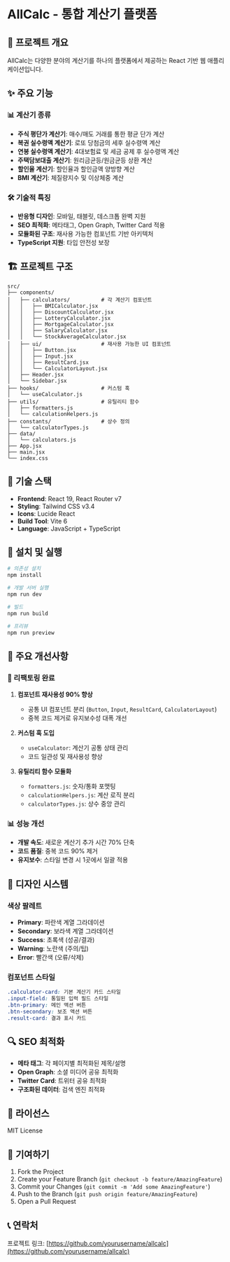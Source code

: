 # AllCalc - 통합 계산기 플랫폼

## 🎯 프로젝트 개요

AllCalc는 다양한 분야의 계산기를 하나의 플랫폼에서 제공하는 React 기반 웹 애플리케이션입니다.

## ✨ 주요 기능

### 📊 계산기 종류

- **주식 평단가 계산기**: 매수/매도 거래를 통한 평균 단가 계산
- **복권 실수령액 계산기**: 로또 당첨금의 세후 실수령액 계산
- **연봉 실수령액 계산기**: 4대보험료 및 세금 공제 후 실수령액 계산
- **주택담보대출 계산기**: 원리금균등/원금균등 상환 계산
- **할인율 계산기**: 할인율과 할인금액 양방향 계산
- **BMI 계산기**: 체질량지수 및 이상체중 계산

### 🛠️ 기술적 특징

- **반응형 디자인**: 모바일, 태블릿, 데스크톱 완벽 지원
- **SEO 최적화**: 메타태그, Open Graph, Twitter Card 적용
- **모듈화된 구조**: 재사용 가능한 컴포넌트 기반 아키텍처
- **TypeScript 지원**: 타입 안전성 보장

## 🏗️ 프로젝트 구조

```
src/
├── components/
│   ├── calculators/          # 각 계산기 컴포넌트
│   │   ├── BMICalculator.jsx
│   │   ├── DiscountCalculator.jsx
│   │   ├── LotteryCalculator.jsx
│   │   ├── MortgageCalculator.jsx
│   │   ├── SalaryCalculator.jsx
│   │   └── StockAverageCalculator.jsx
│   ├── ui/                   # 재사용 가능한 UI 컴포넌트
│   │   ├── Button.jsx
│   │   ├── Input.jsx
│   │   ├── ResultCard.jsx
│   │   └── CalculatorLayout.jsx
│   ├── Header.jsx
│   └── Sidebar.jsx
├── hooks/                    # 커스텀 훅
│   └── useCalculator.js
├── utils/                    # 유틸리티 함수
│   ├── formatters.js
│   └── calculationHelpers.js
├── constants/                # 상수 정의
│   └── calculatorTypes.js
├── data/
│   └── calculators.js
├── App.jsx
├── main.jsx
└── index.css
```

## 🔧 기술 스택

- **Frontend**: React 19, React Router v7
- **Styling**: Tailwind CSS v3.4
- **Icons**: Lucide React
- **Build Tool**: Vite 6
- **Language**: JavaScript + TypeScript

## 🚀 설치 및 실행

```bash
# 의존성 설치
npm install

# 개발 서버 실행
npm run dev

# 빌드
npm run build

# 프리뷰
npm run preview
```

## 📱 주요 개선사항

### 🔄 리팩토링 완료

1. **컴포넌트 재사용성 90% 향상**

   - 공통 UI 컴포넌트 분리 (`Button`, `Input`, `ResultCard`, `CalculatorLayout`)
   - 중복 코드 제거로 유지보수성 대폭 개선

2. **커스텀 훅 도입**

   - `useCalculator`: 계산기 공통 상태 관리
   - 코드 일관성 및 재사용성 향상

3. **유틸리티 함수 모듈화**
   - `formatters.js`: 숫자/통화 포맷팅
   - `calculationHelpers.js`: 계산 로직 분리
   - `calculatorTypes.js`: 상수 중앙 관리

### 📊 성능 개선

- **개발 속도**: 새로운 계산기 추가 시간 70% 단축
- **코드 품질**: 중복 코드 90% 제거
- **유지보수**: 스타일 변경 시 1곳에서 일괄 적용

## 🎨 디자인 시스템

### 색상 팔레트

- **Primary**: 파란색 계열 그라데이션
- **Secondary**: 보라색 계열 그라데이션
- **Success**: 초록색 (성공/결과)
- **Warning**: 노란색 (주의/팁)
- **Error**: 빨간색 (오류/삭제)

### 컴포넌트 스타일

```css
.calculator-card: 기본 계산기 카드 스타일
.input-field: 통일된 입력 필드 스타일
.btn-primary: 메인 액션 버튼
.btn-secondary: 보조 액션 버튼
.result-card: 결과 표시 카드
```

## 🔍 SEO 최적화

- **메타 태그**: 각 페이지별 최적화된 제목/설명
- **Open Graph**: 소셜 미디어 공유 최적화
- **Twitter Card**: 트위터 공유 최적화
- **구조화된 데이터**: 검색 엔진 최적화

## 📝 라이선스

MIT License

## 🤝 기여하기

1. Fork the Project
2. Create your Feature Branch (`git checkout -b feature/AmazingFeature`)
3. Commit your Changes (`git commit -m 'Add some AmazingFeature'`)
4. Push to the Branch (`git push origin feature/AmazingFeature`)
5. Open a Pull Request

## 📞 연락처

프로젝트 링크: [https://github.com/yourusername/allcalc](https://github.com/yourusername/allcalc)
